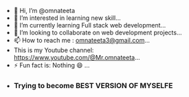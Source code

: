 - 👋 Hi, I’m @omnateeta
- 👀 I’m interested in learning new skill...
- 🌱 I’m currently learning Full stack web development...
- 💞️ I’m looking to collaborate on web development projects...
- 📫 How to reach me : omnateeta3@gmail.com...
-  This is my Youtube channel: https://www.youtube.com/@Mr.omnateeta...
- ⚡ Fun fact is: Nothing 😄 ...
- <h3>Trying to become BEST VERSION OF MYSELFE</h3>

<!---
omnateeta/omnateeta is a ✨ special ✨ repository because its `README.md` (this file) appears on your GitHub profile.
You can click the Preview link to take a look at your changes.
--->

